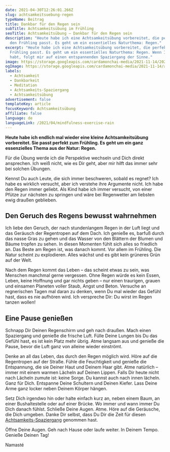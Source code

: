 ```yaml
---
date: 2021-04-30T12:26:01.266Z
slug: achtsamkeitsuebung-regen
typeName: Beitrag
title: Dankbar für den Regen sein
subTitle: Achtsamkeitsübung im Frühling
seoTitle: Achtsamkeitsübung – Dankbar für den Regen sein
description: "Heute habe ich eine Achtsamkeitsübung vorbereitet, die perfekt in
  den Frühling passt. Es geht um ein essentielles Naturthema: Regen."
excerpt: "Heute habe ich eine Achtsamkeitsübung vorbereitet, die perfekt in den
  Frühling passt. Es geht um ein essentielles Naturthema: Regen. Wenn Ihr Lust
  habt, folgt mir auf einen entspannenden Spaziergang der Sinne."
image: https://storage.googleapis.com/cardamonchai-media/2021-11-14/2021-04-30-regen-4-imagine-285808_6a7a39_1024_768/640.webp
ogImage: https://storage.googleapis.com/cardamonchai-media/2021-11-14/achtsamkeitsuebung-regen-fb-imagine-386808_778043_1200_628/640.webp
labels:
  - Achtsamkeit
  - Dankbarkeit
  - Meditation
  - Achtsamkeits-Spaziergang
  - Achtsamkeitsübung
advertisement: false
templateKey: article
focusKeyword: Achtsamkeitsübung
affiliate: false
language: de
languageLink: /2021/04/mindfulness-exercise-rain
---
```


**Heute habe ich endlich mal wieder eine kleine Achtsamkeitsübung vorbereitet. Sie passt perfekt zum Frühling. Es geht um ein ganz essenzielles Thema aus der Natur: Regen.**

Für die Übung werde ich die Perspektive wechseln und Dich direkt ansprechen. Ich weiß nicht, wie es Dir geht, aber mir hilft das immer sehr bei solchen Übungen.

Kennst Du auch Leute, die sich immer beschweren, sobald es regnet? Ich habe es wirklich versucht, aber ich verstehe ihre Argumente nicht. Ich habe den Regen immer geliebt. Als Kind habe ich immer versucht, von einer Pfütze zur nächsten zu springen und wäre bei Regenwetter am liebsten ewig draußen geblieben.

## Den Geruch des Regens bewusst wahrnehmen

Ich liebe den Geruch, der nach stundenlangem Regen in der Luft liegt und das Geräusch der Regentropen auf dem Dach. Ich genieße es, barfuß durch das nasse Gras zu gehen und das Wasser von den Blättern der Blumen und Bäume tropfen zu sehen. In diesen Momenten fühlt sich alles so friedlich an. Das Beste am Regen ist, was danach kommt. Vor allem im Frühling. Die Natur scheint zu explodieren. Alles wächst und es gibt kein grüneres Grün auf der Welt.

Nach dem Regen kommt das Leben – das scheint etwas zu sein, was Menschen manchmal gerne vergessen. Ohne Regen würde es kein Essen, Leben, keine Hoffnung und gar nichts geben – nur einen traurigen, grauen und einsamen Planeten voller Staub, Angst und Beton. Versuche an regnerischen Tagen mal daran zu denken, wenn Du mal wieder das Gefühl hast, dass es nie aufhören wird. Ich verspreche Dir: Du wirst im Regen tanzen wollen!

## Eine Pause genießen

Schnapp Dir Deinen Regenschirm und geh nach draußen. Mach einen Spaziergang und genieße die frische Luft. Fülle Deine Lungen bis Du das Gefühl hast, es ist kein Platz mehr übrig. Atme langsam aus und genieße die Pause, bevor die Luft ganz von alleine wieder einströmt.

Denke an all das Leben, das durch den Regen möglich wird. Höre auf die Regentropen auf der Straße. Fühle die Feuchtigkeit und genieße die Entspannung, die sie Deiner Haut und Deinem Haar gibt. Atme natürlich – immer mit einem warmen Lächeln auf Deinen Lippen. Falls Dir heute nicht nach Lächeln zumute ist: keine Sorge. Du kannst auch nach innen lächeln. Ganz für Dich. Entspanne Deine Schultern und Deinen Kiefer. Lass Deine Arme ganz locker neben Deinem Körper hängen.

Setz Dich irgendwo hin oder halte einfach kurz an, neben einem Baum, an einer Bushaltestelle oder auf einer Brücke. Wo immer und wann immer Du Dich danach fühlst. Schließe Deine Augen. Atme. Höre auf die Geräusche, die Dich umgeben. Danke Dir selbst, dass Du Dir die Zeit für diesen [Achtsamkeits-Spaziergang](/2020/10/spaziergang-fuer-die-seele/) genommen hast.

Öffne Deine Augen. Geh nach Hause oder laufe weiter. In Deinem Tempo. Genieße Deinen Tag!

Namasté

<Gallery name="achtsamkeitsuebung-regen-1" />
